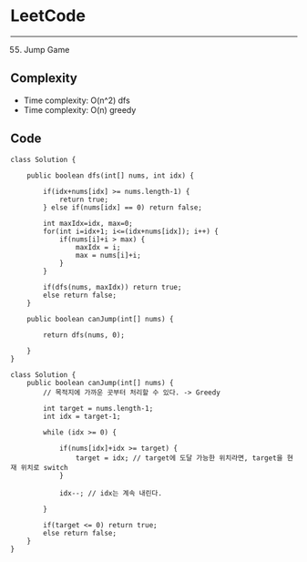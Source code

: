 [//]: # (# Intuition)
<!-- Describe your first thoughts on how to solve this problem. -->


# LeetCode
___
55. Jump Game

[//]: # (## Approach)

[//]: # (<!-- Describe your approach to solving the problem. -->)


## Complexity

- Time complexity: O(n^2) dfs
- Time complexity: O(n) greedy

[//]: # (<!-- Add your time complexity here, e.g. $$O&#40;n&#41;$$ -->)

[//]: # ()
[//]: # ([//]: # &#40;- Space complexity:&#41;)
[//]: # (<!-- Add your space complexity here, e.g. $$O&#40;n&#41;$$ -->)

## Code
```
class Solution {

    public boolean dfs(int[] nums, int idx) {

        if(idx+nums[idx] >= nums.length-1) {
            return true;
        } else if(nums[idx] == 0) return false;

        int maxIdx=idx, max=0;
        for(int i=idx+1; i<=(idx+nums[idx]); i++) {
            if(nums[i]+i > max) {
                maxIdx = i;
                max = nums[i]+i;
            }
        }

        if(dfs(nums, maxIdx)) return true;
        else return false;
    }

    public boolean canJump(int[] nums) {
        
        return dfs(nums, 0);
                
    }
}
```
```
class Solution {
    public boolean canJump(int[] nums) {
        // 목적지에 가까운 곳부터 처리할 수 있다. -> Greedy

        int target = nums.length-1;
        int idx = target-1;

        while (idx >= 0) {

            if(nums[idx]+idx >= target) {
                target = idx; // target에 도달 가능한 위치라면, target을 현재 위치로 switch
            }

            idx--; // idx는 계속 내린다.

        }

        if(target <= 0) return true;
        else return false;
    }
}
```